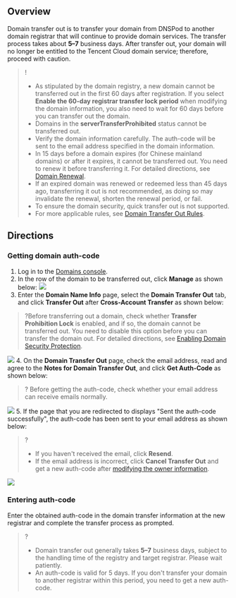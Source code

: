 

## Overview

Domain transfer out is to transfer your domain from DNSPod to another domain registrar that will continue to provide domain services. The transfer process takes about **5–7** business days. After transfer out, your domain will no longer be entitled to the Tencent Cloud domain service; therefore, proceed with caution.
>!
>- As stipulated by the domain registry, a new domain cannot be transferred out in the first 60 days after registration. If you select **Enable the 60-day registrar transfer lock period** when modifying the domain information, you also need to wait for 60 days before you can transfer out the domain.
>- Domains in the **serverTransferProhibited** status cannot be transferred out.
>- Verify the domain information carefully. The auth-code will be sent to the email address specified in the domain information.
>- In 15 days before a domain expires (for Chinese mainland domains) or after it expires, it cannot be transferred out. You need to renew it before transferring it. For detailed directions, see [Domain Renewal](link).
>- If an expired domain was renewed or redeemed less than 45 days ago, transferring it out is not recommended, as doing so may invalidate the renewal, shorten the renewal period, or fail.
>- To ensure the domain security, quick transfer out is not supported.
>- For more applicable rules, see [Domain Transfer Out Rules](link).


## Directions

### Getting domain auth-code

1. Log in to the [Domains console](link). 
2. In the row of the domain to be transferred out, click **Manage** as shown below:
![](https://main.qcloudimg.com/raw/bf19182453b26b9068c3aed51fc507e6.png)
3. Enter the **Domain Name Info** page, select the **Domain Transfer Out** tab, and click **Transfer Out** after **Cross-Account Transfer** as shown below:
>?Before transferring out a domain, check whether **Transfer Prohibition Lock** is enabled, and if so, the domain cannot be transferred out. You need to disable this option before you can transfer the domain out. For detailed directions, see [Enabling Domain Security Protection](link).
>
![](https://main.qcloudimg.com/raw/9764bb101e352409eeab07fc93217351.png)
4. On the **Domain Transfer Out** page, check the email address, read and agree to the **Notes for Domain Transfer Out**, and click **Get Auth-Code** as shown below:
>? Before getting the auth-code, check whether your email address can receive emails normally.
>
 ![](https://main.qcloudimg.com/raw/62fe0a664644e87772b47c672e099ea5.png)
5. If the page that you are redirected to displays "Sent the auth-code successfully", the auth-code has been sent to your email address as shown below:
>? 
>- If you haven't received the email, click **Resend**.
>- If the email address is incorrect, click **Cancel Transfer Out** and get a new auth-code after [modifying the owner information](link).
>
![](https://main.qcloudimg.com/raw/b2036cf19f50f5551880301c7d204c05.png)

### Entering auth-code

Enter the obtained auth-code in the domain transfer information at the new registrar and complete the transfer process as prompted.
>?
> - Domain transfer out generally takes **5–7** business days, subject to the handling time of the registry and target registrar. Please wait patiently.
> - An auth-code is valid for 5 days. If you don't transfer your domain to another registrar within this period, you need to get a new auth-code.

